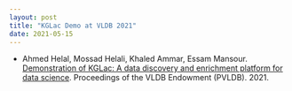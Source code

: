 ```yaml
---
layout: post
title: "KGLac Demo at VLDB 2021"
date: 2021-05-15
---
```


- Ahmed Helal, Mossad Helali, Khaled Ammar, Essam Mansour. [Demonstration of KGLac: A data discovery and enrichment platform for data science](http://vldb.org/pvldb/vol14/p2675-helal.pdf). Proceedings of the VLDB Endowment (PVLDB). 2021.